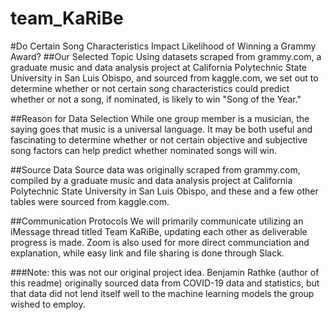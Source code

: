 # team_KaRiBe
#Do Certain Song Characteristics Impact Likelihood of Winning a Grammy Award?
##Our Selected Topic
Using datasets scraped from grammy.com, a graduate music and data analysis project at California Polytechnic State University in San Luis Obispo, and sourced from kaggle.com, we set out to determine whether or not certain song characteristics could predict whether or not a song, if nominated, is likely to win "Song of the Year."

##Reason for Data Selection
While one group member is a musician, the saying goes that music is a universal language. It may be both useful and fascinating to determine whether or not certain objective and subjective song factors can help predict whether nominated songs will win.

##Source Data
Source data was originally scraped from grammy.com, compiled by a graduate music and data analysis project at California Polytechnic State University in San Luis Obispo, and these and a few other tables were sourced from kaggle.com.

##Communication Protocols
We will primarily communicate utilizing an iMessage thread titled Team KaRiBe, updating each other as deliverable progress is made. Zoom is also used for more direct communciation and explanation, while easy link and file sharing is done through Slack.

###Note: this was not our original project idea. Benjamin Rathke (author of this readme) originally sourced data from COVID-19 data and statistics, but that data did not lend itself well to the machine learning models the group wished to employ.
